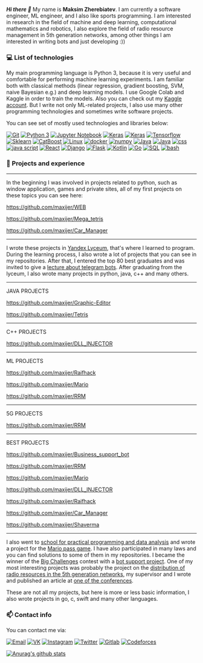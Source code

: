 ***Hi there 👋*** My name is **Maksim Zherebiatev**. I am currently a software engineer, ML engineer, and I also like sports programming. I am interested in research in the field of machine and deep learning, computational mathematics and robotics, I also explore the field of radio resource management in 5th generation networks, among other things I am interested in writing bots and just developing :))
### :computer: List of technologies
My main programming language is Python 3, because it is very useful and comfortable for performing machine learning experiments. I am familiar both with classical methods (linear regression, gradient boosting, SVM, naive Bayesian e.g.) and deep learning models. I use Google Colab and Kaggle in order to train the models. Also you can check out my [Kaggle account](https://www.kaggle.com/maksimzherebyatew). But I write not only ML-related projects, I also use many other programming technologies and sometimes write software projects.

You can see set of mostly used technologies and libraries below:

[![Git](https://img.shields.io/badge/-Git-F05032?logo=Git&logoColor=white)]()
[![Python 3](https://img.shields.io/badge/-Python-3776AB?logo=python&logoColor=white)]()
[![Jupyter Notebook](https://img.shields.io/badge/-Jupyter%20Notebook-F37626?logo=jupyter&logoColor=white)]()
[![Keras](https://img.shields.io/badge/-Keras-D00000?logo=Keras&logoColor=white)]()
[![Keras](https://img.shields.io/badge/-Pytorch-D00000?logo=pytorch&logoColor=white)]()
[![Tensorflow](https://img.shields.io/badge/-Tensorflow-0000?logo=Tensorflow&color=orange&logoColor=white)]()
[![Sklearn](https://img.shields.io/badge/-Sklearn-0000?logo=Scikit-learn&logoColor=white)]()
[![CatBoost](https://img.shields.io/badge/-CatBoost-0000?&logo=&color=yellow&logoColor=white)]()
[![Linux](https://img.shields.io/badge/-Linux-0000?&logo=linux&color=black&logoColor=white)]()
[![docker](https://img.shields.io/badge/-Docker-D00000?&logo=docker&logoColor=white)]()
[![numpy](https://img.shields.io/badge/-Numpy-3776AB?&logo=numpy&logoColor=white)]()
[![Java](https://img.shields.io/badge/Java-D00000?&logo=java&logoColor=white)]()
[![Java](https://img.shields.io/badge/HTML-D00000?&logo=HTML&logoColor=white)]()
[![css](https://img.shields.io/badge/-CSS-3776AB?&logo=CSS&logoColor=white)]()
[![java script](https://img.shields.io/badge/--0000?&logo=javascript&color=yellow&logoColor=white)]()
[![React](https://img.shields.io/badge/-React-3776AB?&logo=React&color=3776AB&logoColor=white)]()
[![Django](https://img.shields.io/badge/-Django-3776AB?&logo=django&color=grey&logoColor=white)]()
[![Flask](https://img.shields.io/badge/-Flask-3776AB?&logo=flask&color=grey&logoColor=white)]()
[![Kotlin](https://img.shields.io/badge/-Kotlin-3776AB?&logo=kotlin&color=red&logoColor=white)]()
[![Go](https://img.shields.io/badge/-Go-3776AB?&logo=go&color=3776AB&logoColor=white)]()
[![SQL](https://img.shields.io/badge/-SQL-3776AB?&logo=SQL&color=green&logoColor=white)]()
[![bash](https://img.shields.io/badge/-BASH-3776AB?&logo=bash&color=black&logoColor=white)]()

### :rocket: Projects and experience

-----------------------------------------------------
In the beginning I was involved in projects related to python, such as window application, games and private sites, all of my first projects on these topics you can see here:

https://github.com/maxijer/WEB

https://github.com/maxijer/Mega_tetris      

https://github.com/maxijer/Car_Manager

------------------------------------------------------
I wrote these projects in [Yandex Lyceum](http://yandexlyceum.ru/), that's where I learned to program. During the learning process, I also wrote a lot of projects that you can see in my repositories. After that, I entered the top 80 best graduates and was invited to give a [lecture about telegram bots](https://github.com/maxijer/Shaverma).  After graduating from the lyceum, I also wrote many projects in python, java, c++ and many others.

---------------
JAVA PROJECTS

https://github.com/maxijer/Graphic-Editor

https://github.com/maxijer/Tetris

-----------------
C++ PROJECTS

https://github.com/maxijer/DLL_INJECTOR

------------------
ML PROJECTS

https://github.com/maxijer/Raifhack

https://github.com/maxijer/Mario

https://github.com/maxijer/RRM

--------------------
5G PROJECTS

https://github.com/maxijer/RRM

---------------------
BEST PROJECTS

https://github.com/maxijer/Business_support_bot

https://github.com/maxijer/RRM

https://github.com/maxijer/Mario

https://github.com/maxijer/DLL_INJECTOR

https://github.com/maxijer/Raifhack

https://github.com/maxijer/Car_Manager

https://github.com/maxijer/Shaverma

--------------------------

I also went to [school for practical programming and data analysis](https://spb.hse.ru/fmcs/programming/2022/) and wrote a project for the [Mario pass game](https://github.com/maxijer/Mario). I have also participated in many laws and you can find solutions to some of them in my repositories. I became the winner of the [Big Challenges](https://konkurs.sochisirius.ru/) contest with a [bot support project](https://github.com/maxijer/Business_support_bot). One of my most interesting projects was probably the project on the [distribution of radio resources in the 5th generation networks](https://github.com/maxijer/RRM), my supervisor and I wrote and published an article at [one of the conferences](http://2021.en-t.info/pages/home).

These are not all my projects, but here is more or less basic information, I also wrote projects in go, c, swift and many other languages.

### :mailbox: Contact info

You can contact me via:

[![Email](https://img.shields.io/badge/-Email-de4343?logo=Gmail&logoColor=white&link=mailto:maxijer1234@yandex.ru)](mailto:maxijer1234@yandex.ru)
[![VK](https://img.shields.io/badge/-VK-4680C2?logo=vk&logoColor=white&link=https://vk.com/maxijer)](https://vk.com/maxijer)
[![Instagram](https://img.shields.io/badge/-Instagram-000?logo=Instagram&logoColor=white&link=https://www.instagram.com/maxijer68/)](https://www.instagram.com/maxijer68/)
[![Twitter](http://img.shields.io/badge/-Twitter-0000?logo=Twitter&color=00acee&logoColor=white&link=https://twitter.com/maxijer)](https://twitter.com/maxijer)
[![Gitlab](http://img.shields.io/badge/-Gitlab-0000?logo=gitlab&color=logoColor=white&link=https://gitlab.com/maxijer1)](https://gitlab.com/maxijer1)
[![Codeforces](http://img.shields.io/badge/-Codeforces-0000?logo=codeforces&color=red&logoColor=white&link=https://codeforces.com/profile/maxijer1234)](https://codeforces.com/profile/maxijer1234)



[![Anurag's github stats](https://github-readme-stats.vercel.app/api?username=maxijer&show_icons=true&hide=prs&theme=react)](https://github.com/anuraghazra/github-readme-stats)
